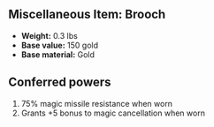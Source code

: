 ## Miscellaneous Item: Brooch
- **Weight:** 0.3 lbs
- **Base value:** 150 gold
- **Base material:** Gold
## Conferred powers
1. 75% magic missile resistance when worn
2. Grants +5 bonus to magic cancellation when worn
